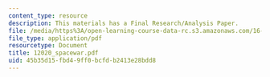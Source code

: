 ```yaml
---
content_type: resource
description: This materials has a Final Research/Analysis Paper.
file: /media/https%3A/open-learning-course-data-rc.s3.amazonaws.com/16-892j-space-system-architecture-and-design-fall-2004/45b35d15fbd49ff0bcfdb2413e28bdd8_12020_spacewar.pdf
file_type: application/pdf
resourcetype: Document
title: 12020_spacewar.pdf
uid: 45b35d15-fbd4-9ff0-bcfd-b2413e28bdd8
---
```

